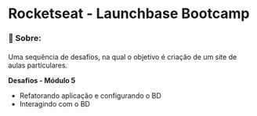# **Rocketseat - Launchbase Bootcamp**

### :rocket: Sobre:

#### 
Uma sequência de desafios, na qual o objetivo é criação de um site de aulas particulares. 

**Desafios - Módulo 5**
* Refatorando aplicação e configurando o BD
* Interagindo com o BD